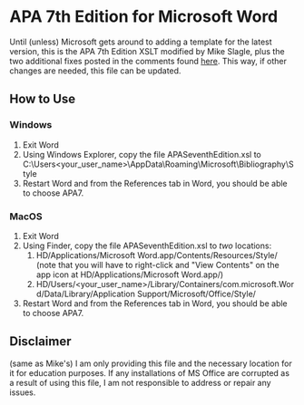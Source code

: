# APA 7th Edition for Microsoft Word

Until (unless) Microsoft gets around to adding a template for the latest version, this is the APA 7th Edition XSLT modified by Mike Slagle, plus the two additional fixes posted in the comments found [here](https://answers.microsoft.com/en-us/msoffice/forum/all/apa-7th-edition-in-ms-word/486fc70e-b7c7-40df-89bb-f8fc07169d40). This way, if other changes are needed, this file can be updated.

## How to Use

### Windows

1. Exit Word
1. Using Windows Explorer, copy the file APASeventhEdition.xsl to C:\Users\<your_user_name>\AppData\Roaming\Microsoft\Bibliography\Style 
1. Restart Word and from the References tab in Word, you should be able to choose APA7. 

### MacOS

1. Exit Word
1. Using Finder, copy the file APASeventhEdition.xsl to *two* locations:
    1. HD/Applications/Microsoft Word.app/Contents/Resources/Style/ (note that you will have to right-click and "View Contents" on the app icon at HD/Applications/Microsoft Word.app/)
    1. HD/Users/\<your_user_name>/Library/Containers/com.microsoft.Word/Data/Library/Application Support/Microsoft/Office/Style/
1. Restart Word and from the References tab in Word, you should be able to choose APA7. 

## Disclaimer

(same as Mike's) I am only providing this file and the necessary location for it for education purposes. If any installations of MS Office are corrupted as a result of using this file, I am not responsible to address or repair any issues. 
